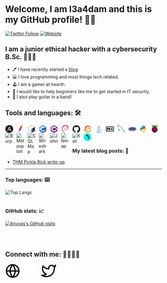 # Welcome, I am I3a4dam and this is my GitHub profile! 👋🏼

[![Twitter Follow](https://img.shields.io/twitter/follow/I3a4dam?color=1DA1F2&logo=twitter&style=flat)](https://twitter.com/intent/follow?original_referer=https%3A%2F%2Fgithub.com%2Fbaadam3&screen_name=I3a4dam)
[![Website](https://img.shields.io/website?label=baadamsecurity.com&url=https%3A%2F%2Fbaadamsecurity.com)](https://baadamsecurity.com)

## I am a junior ethical hacker with a cybersecurity B.Sc. 👨🏽‍💻

- 🖊️ I have recently started a [blog][website].
- 💻 I love programming and most things tech related.
- 🕹️ I am a gamer at hearth.
- 📜 I would like to help beginners like me to get started in IT security.
- 🎸 I also play guitar in a band!
 
## Tools and languages: 🛠️
<img align="left" alt="Ansible" width="26px" src="https://github.com/devicons/devicon/blob/v2.15.1/icons/ansible/ansible-original.svg" style="padding-right:10px;" >
<img align="left" alt="Apache" width="26px" src="https://github.com/devicons/devicon/blob/v2.15.1/icons/apache/apache-original.svg" style="padding-right:10px;" >
<img align="left" alt="Bash" width="26px" src="https://github.com/devicons/devicon/blob/v2.15.1/icons/bash/bash-original.svg" style="padding-right:10px;" >
<img align="left" alt="C" width="26px" src="https://github.com/devicons/devicon/blob/v2.15.1/icons/c/c-original.svg" style="padding-right:10px;" >
<img align="left" alt="C#" width="26px" src="https://github.com/devicons/devicon/blob/v2.15.1/icons/csharp/csharp-original.svg" style="padding-right:10px;" >
<img align="left" alt="Debian" width="26px" src="https://github.com/devicons/devicon/blob/v2.15.1/icons/debian/debian-original.svg" style="padding-right:10px;" >
<img align="left" alt="Github" width="26px" src="https://github.com/devicons/devicon/blob/v2.15.1/icons/github/github-original.svg" style="padding-right:10px;" >
<img align="left" alt="Grafana" width="26px" src="https://github.com/devicons/devicon/blob/v2.15.1/icons/grafana/grafana-original.svg" style="padding-right:10px;" >
<img align="left" alt="Java" width="26px" src="https://github.com/devicons/devicon/blob/v2.15.1/icons/java/java-original.svg" style="padding-right:10px;" >
<img align="left" alt="Markdown" width="26px" src="https://github.com/devicons/devicon/blob/v2.15.1/icons/markdown/markdown-original.svg" style="padding-right:10px;" >
<img align="left" alt="MySql" width="26px" src="https://github.com/devicons/devicon/blob/v2.15.1/icons/mysql/mysql-original.svg" style="padding-right:10px;" >
<img align="left" alt="PHP" width="26px" src="https://github.com/devicons/devicon/blob/v2.15.1/icons/php/php-original.svg" style="padding-right:10px;" >
<img align="left" alt="Python" width="26px" src="https://github.com/devicons/devicon/blob/v2.15.1/icons/python/python-original.svg" style="padding-right:10px;" >
<img align="left" alt="Raspberry PI" width="26px" src="https://github.com/devicons/devicon/blob/v2.15.1/icons/raspberrypi/raspberrypi-original.svg" style="padding-right:10px;" >
<img align="left" alt="Burp" width="26px" src="https://www.kali.org/images/tool-logo-burp.svg" style="padding-right:10px;" >
<img align="left" alt="Metasploit" width="26px" src="https://www.kali.org/images/tool-logo-metasploit.svg" style="padding-right:10px;" >
<img align="left" alt="SQLMap" width="26px" src="https://www.kali.org/images/tool-logo-sqlmap.svg" style="padding-right:10px;" >
<img align="left" alt="Wireshark" width="26px" src="https://www.kali.org/images/tool-logo-wireshark.svg" style="padding-right:10px;" >
<img align="left" alt="John" width="26px" src="https://www.kali.org/images/tool-logo-john.svg" style="padding-right:10px;" >
<img align="left" alt="Nmap" width="26px" src="https://www.kali.org/images/tool-logo-nmap.svg" style="padding-right:10px;" >
<img align="left" alt="Kali" width="26px" src="https://www.kali.org/images/kali-logo.svg" style="padding-right:10px;" >
<img align="left" alt="Parrot" width="26px" src="./img/parrot_os.svg" style="padding-right:10px;" >

<br><br><br>

### My latest blog posts: 📰
<!-- BLOG-POST-LIST:START -->
- [THM Pickle Rick write-up](https://baadamsecurity.com/thm-pickle-rick-write-up/?utm_source=rss&utm_medium=rss&utm_campaign=thm-pickle-rick-write-up)
<!-- BLOG-POST-LIST:END -->

---
### Top languages: ⌨️
![Top Langs](https://github-readme-stats.vercel.app/api/top-langs/?username=baadam3&size_weight=0.5&count_weight=0.5&layout=compact)
<br><br>
### GitHub stats: 📈
[![Anurag's GitHub stats](https://github-readme-stats.vercel.app/api?username=baadam3&show_icons=true&theme=dracula&hide_border=true)](https://github.com/baadam3/github-readme-stats)

<br><br>
## Connect with me: 🫱🏽‍🫲🏼
[![website](./img/globe-light.svg)](https://baadamsecurity.com#gh-light-mode-only)
[![website](./img/globe-dark.svg)](https://baadamsecurity.com#gh-dark-mode-only)
&nbsp;&nbsp;
[![website](./img/twitter-light.svg)](https://twitter.com/I3a4dam#gh-light-mode-only)
[![website](./img/twitter-dark.svg)](https://twitter.com/I3a4dam#gh-dark-mode-only)



[//]: <> (Definitions)
[website]: https://baadamsecurity.com
[twitter]: https://twitter.com/I3a4dam
